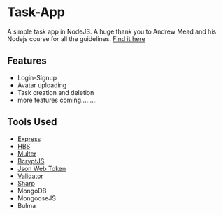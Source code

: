# Task-App

A simple task app in NodeJS. A huge thank you to Andrew Mead and his Nodejs course for all the guidelines. [Find it here](https://www.udemy.com/course/the-complete-nodejs-developer-course-2/)

## Features

- Login-Signup
- Avatar uploading
- Task creation and deletion
- more features coming.........

## Tools Used

- [Express](https://www.npmjs.com/package/express)
- [HBS](https://www.npmjs.com/package/hbs)
- [Multer](https://www.npmjs.com/package/multer)
- [BcryptJS](https://www.npmjs.com/package/bcryptjs)
- [Json Web Token](https://www.npmjs.com/package/jsonwebtoken)
- [Validator](https://www.npmjs.com/package/validator)
- [Sharp](https://www.npmjs.com/package/sharp)
- MongoDB
- MongooseJS
- Bulma